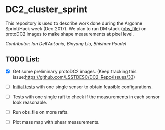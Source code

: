 # DC2_cluster_sprint

This repository is used to describe work done during the Argonne Sprint/Hack week (Dec 2017). We plan to run DM stack ([obs_file](https://github.com/rbliu/Memo-Linux/blob/master/how_to_run_obs_file.md)) on protoDC2 images to make shape measurements at pixel level.

*Contributor: Ian Dell'Antonio, Binyang Liu, Bhishan Poudel*

## TODO List:

- [x] Get some preliminary protoDC2 images. (Keep tracking this issue:https://github.com/LSSTDESC/DC2_Repo/issues/33)

- [ ] [Initial tests](https://github.com/rbliu/DC2_cluster_sprint/issues/1) with one single sensor to obtain feasible configurations.

- [ ] Tests with one single raft to check if the measurements in each sensor look reasonable.

- [ ] Run obs_file on more rafts.

- [ ] Plot mass map with shear measurements.
